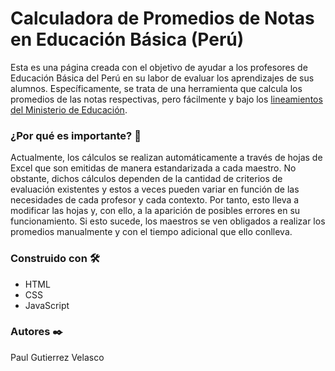 # Calculadora de Promedios de Notas en Educación Básica (Perú)
Esta es una página creada con el objetivo de ayudar a los profesores de Educación Básica del Perú en su labor de evaluar los aprendizajes de sus alumnos. Específicamente, se trata de una herramienta que calcula los promedios de las notas respectivas, pero fácilmente y bajo los [lineamientos del Ministerio de Educación](http://curriculonacional.isos.minedu.gob.pe/index.php?action=artikel&cat=7&id=157&artlang=es). 

### ¿Por qué es importante? 🚀
Actualmente, los cálculos se realizan automáticamente a través de hojas de Excel que son emitidas de manera estandarizada a cada maestro. No obstante, dichos cálculos dependen de la cantidad de criterios de evaluación existentes y estos a veces pueden variar en función de las necesidades de cada profesor y cada contexto. Por tanto, esto lleva a modificar las hojas y, con ello, a la aparición de posibles errores en su funcionamiento. Si esto sucede, los maestros se ven obligados a realizar los promedios manualmente y con el tiempo adicional que ello conlleva.

### Construido con 🛠️
- HTML
- CSS
- JavaScript

### Autores ✒️

Paul Gutierrez Velasco